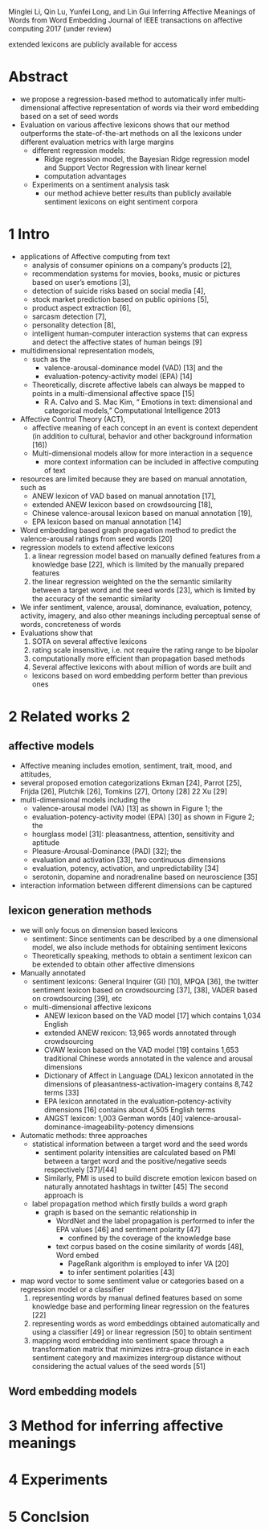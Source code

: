 Minglei Li, Qin Lu, Yunfei Long, and Lin Gui
Inferring Affective Meanings of Words from Word Embedding
Journal of IEEE transactions on affective computing 2017 (under review)

extended lexicons are publicly available for access

# Abstract

* we propose a regression-based method to automatically infer
  multi-dimensional affective representation of words via their word embedding
  based on a set of seed words
* Evaluation on various affective lexicons shows that our method
  outperforms the state-of-the-art methods on all the lexicons
  under different evaluation metrics with large margins
  * different regression models:
    * Ridge regression model, the Bayesian Ridge regression model and Support
      Vector Regression with linear kernel
    * computation advantages
  * Experiments on a sentiment analysis task
    * our method achieve better results than publicly available sentiment
      lexicons on eight sentiment corpora

# 1 Intro

* applications of Affective computing from text
  * analysis of consumer opinions on a company’s products [2],
  * recommendation systems for movies, books, music or pictures
    based on user’s emotions [3],
  * detection of suicide risks based on social media [4],
  * stock market prediction based on public opinions [5],
  * product aspect extraction [6],
  * sarcasm detection [7],
  * personality detection [8],
  * intelligent human-computer interaction systems
    that can express and detect the affective states of human beings [9]
* multidimensional representation models,
  * such as the
    * valence-arousal-dominance model (VAD) [13] and the
    * evaluation-potency-activity model (EPA) [14]
  * Theoretically, discrete affective labels can always be mapped to points in
    a multi-dimensional affective space [15]
    * R A. Calvo and S. Mac Kim, “
      Emotions in text: dimensional and categorical models,”
      Computational Intelligence 2013
* Affective Control Theory (ACT),
  * affective meaning of each concept in an event is context dependent
    (in addition to cultural, behavior and other background information [16])
  * Multi-dimensional models allow for more interaction in a sequence
    * more context information can be included in affective computing of text
* resources are limited because they are based on manual annotation, such as
  * ANEW lexicon of VAD based on manual annotation [17],
  * extended ANEW lexicon based on crowdsourcing [18],
  * Chinese valence-arousal lexicon based on manual annotation [19],
  * EPA lexicon based on manual annotation [14]
* Word embedding based graph propagation method
  to predict the valence-arousal ratings from seed words [20]
* regression models to extend affective lexicons
  1. a linear regression model based on manually defined features from a
     knowledge base [22], which is limited by the manually prepared features
  2. the linear regression weighted on the the semantic similarity between a
     target word and the seed words [23], which is
     limited by the accuracy of the semantic similarity
* We infer sentiment, valence, arousal, dominance, evaluation, potency,
  activity, imagery, and also
  other meanings including perceptual sense of words, concreteness of words
* Evaluations show that
  1. SOTA on several affective lexicons
  1. rating scale insensitive, i.e. not require the rating range to be bipolar
  1. computationally more efficient than propagation based methods
  1. Several affective lexicons with about million of words are built and
    * lexicons based on word embedding perform better than previous ones

# 2 Related works 2

## affective models

* Affective meaning includes emotion, sentiment, trait, mood, and attitudes,
* several proposed emotion categorizations Ekman [24], Parrot [25],
  Frijda [26], Plutchik [26], Tomkins [27], Ortony [28] 22 Xu [29]
* multi-dimensional models including the
  * valence-arousal model (VA) [13] as shown in Figure 1; the
  * evaluation-potency-activity model (EPA) [30] as shown in Figure 2; the
  * hourglass model [31]: pleasantness, attention, sensitivity and aptitude
  * Pleasure-Arousal-Dominance (PAD) [32]; the
  * evaluation and activation [33], two continuous dimensions
  * evaluation, potency, activation, and unpredictability [34]
  * serotonin, dopamine and noradrenaline based on neuroscience [35]
* interaction information between different dimensions can be captured

## lexicon generation methods

* we will only focus on dimension based lexicons
  * sentiment: Since sentiments can be described by a one dimensional model, we
    also include methods for obtaining sentiment lexicons
  * Theoretically speaking, methods to obtain a sentiment lexicon can be
    extended to obtain other affective dimensions
* Manually annotated
  * sentiment lexicons:
    General Inquirer (GI) [10], MPQA [36], the twitter sentiment lexicon based
    on crowdsourcing [37], [38], VADER based on crowdsourcing [39], etc
  * multi-dimensional affective lexicons
    * ANEW lexicon based on the VAD model [17] which contains 1,034 English
    * extended ANEW rexicon: 13,965 words annotated through crowdsourcing
    * CVAW lexicon based on the VAD model [19] contains 1,653 traditional
      Chinese words annotated in the valence and arousal dimensions
    * Dictionary of Affect in Language (DAL) lexicon annotated in the
      dimensions of pleasantness-activation-imagery contains 8,742 terms [33]
    * EPA lexicon annotated in the evaluation-potency-activity dimensions [16]
      contains about 4,505 English terms
    * ANGST lexicon: 1,003 German words [40]
      valence-arousal-dominance-imageability-potency dimensions
* Automatic methods: three approaches
  * statistical information between a target word and the seed words
    * sentiment polarity intensities are calculated based on PMI between a
      target word and the positive/negative seeds respectively [37]/[44]
    * Similarly, PMI is used to build discrete emotion lexicon based on
      naturally annotated hashtags in twitter [45] The second approach is
  * label propagation method which firstly builds a word graph
    * graph is based on the semantic relationship in
      * WordNet and the label propagation is performed to
        infer the EPA values [46] and sentiment polarity [47]
        * confined by the coverage of the knowledge base
      * text corpus based on the cosine similarity of words [48], Word embed
        * PageRank algorithm is employed to infer VA [20]
        * to infer sentiment polarities [43]
* map word vector to some sentiment value or categories based on a regression
  model or a classifier
  1. representing words by manual defined features based on some knowledge base
     and performing linear regression on the features [22]
  2. representing words as word embeddings obtained automatically and using a
     classifier [49] or linear regression [50] to obtain sentiment
  3. mapping word embedding into sentiment space through a transformation
     matrix that minimizes intra-group distance in each sentiment category and
     maximizes intergroup distance without considering the actual values of the
     seed words [51]

## Word embedding models

# 3 Method for inferring affective meanings

# 4 Experiments

# 5 Conclsion
